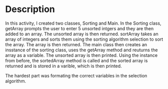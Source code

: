 # Description

In this activity, I created two classes, Sorting and Main. In the Sorting class, getArray prompts the user to enter 5 unsorted intgers and they are then added to an array. The unsorted array is then returned. sortArray takes an array of integers and sorts them using the sorting algorithm selection to sort the array. The array is then returned. The main class then creates an insstance of the sorting class, uses the getArray method and reuturns the array as a variable. The unsorted array is then printed. Using the instance from before, the sortedArray method is called and the sorted array is returned and is stored in a varible, which is then printed.

The hardest part was formating the correct variables in the selection algorithm.
